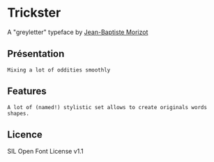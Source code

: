 # Trickster

A "greyletter" typeface by [Jean-Baptiste Morizot](http://jbmorizot.fr/)

## Présentation

```
Mixing a lot of oddities smoothly
```

## Features

```
A lot of (named!) stylistic set allows to create originals words shapes.
```

## Licence

SIL Open Font License v1.1
